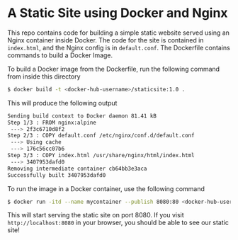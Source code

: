 # A Static Site using Docker and Nginx

This repo contains code for building a simple static website served using an Nginx container inside Docker. The code for the site is contained in `index.html`, and the Nginx config is in `default.conf`. The Dockerfile contains commands to build a Docker Image.

To build a Docker image from the Dockerfile, run the following command from inside this directory

```sh
$ docker build -t <docker-hub-username>/staticsite:1.0 .
```
This will produce the following output


```sh
Sending build context to Docker daemon 81.41 kB
Step 1/3 : FROM nginx:alpine
 ---> 2f3c6710d8f2
Step 2/3 : COPY default.conf /etc/nginx/conf.d/default.conf
 ---> Using cache
 ---> 176c56cc07b6
Step 3/3 : COPY index.html /usr/share/nginx/html/index.html
 ---> 3407953dafd0
Removing intermediate container cb64bb3e3aca
Successfully built 3407953dafd0
```
To run the image in a Docker container, use the following command
```sh
$ docker run -itd --name mycontainer --publish 8080:80 <docker-hub-username>/staticsite:1.0
```

This will start serving the static site on port 8080. If you visit `http://localhost:8080` in your browser, you should be able to see our static site!
